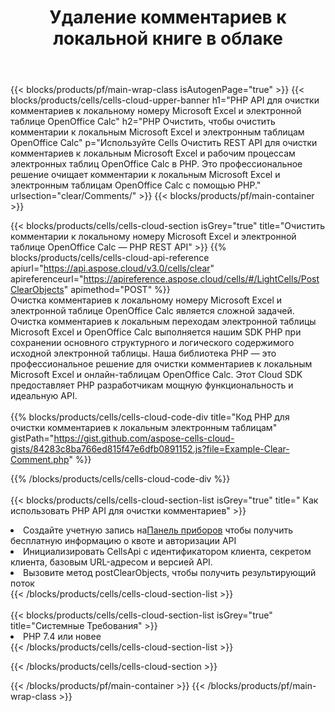 ﻿---
title:  Удаление комментариев к локальной книге в облаке
description:  Облачные API и SDK для очистки комментариев к Microsoft Excel и OpenOffice Calc. Четкие комментарии к локальным таблицам по Cells Cloud API. SDK поддерживает различные языки разработки. Среди них Android, C#, Go, Java, NodeJS, Perl, PHP, Python, Ruby и swift.
url: /ru/php/clear/comments/
---
{{< blocks/products/pf/main-wrap-class isAutogenPage="true" >}}
{{< blocks/products/cells/cells-cloud-upper-banner h1="PHP API для очистки комментариев к локальному номеру Microsoft Excel и электронной таблице OpenOffice Calc" h2="PHP Очистить, чтобы очистить комментарии к локальным Microsoft Excel и электронным таблицам OpenOffice Calc" p="Используйте Cells Очистить REST API для очистки комментариев к локальным Microsoft Excel и рабочим процессам электронных таблиц OpenOffice Calc в PHP. Это профессиональное решение очищает комментарии к локальным Microsoft Excel и электронным таблицам OpenOffice Calc с помощью PHP." urlsection="clear/Comments/" >}}
{{< blocks/products/pf/main-container >}}

{{< blocks/products/cells/cells-cloud-section isGrey="true" title="Очистить комментарии к локальному номеру Microsoft Excel и электронной таблице OpenOffice Calc — PHP REST API" >}}
{{% blocks/products/cells/cells-cloud-api-reference apiurl="https://api.aspose.cloud/v3.0/cells/clear" apireferenceurl="https://apireference.aspose.cloud/cells/#/LightCells/PostClearObjects" apimethod="POST" %}}
<br/>
Очистка комментариев к локальному номеру Microsoft Excel и электронной таблице OpenOffice Calc является сложной задачей. Очистка комментариев к локальным переходам электронной таблицы Microsoft Excel и OpenOffice Calc выполняется нашим SDK PHP при сохранении основного структурного и логического содержимого исходной электронной таблицы. Наша библиотека PHP — это профессиональное решение для очистки комментариев к локальным Microsoft Excel и онлайн-таблицам OpenOffice Calc. Этот Cloud SDK предоставляет PHP разработчикам мощную функциональность и идеальную API.
<br/>
<br/>
{{% blocks/products/cells/cells-cloud-code-div title="Код PHP для очистки комментариев к локальным электронным таблицам" gistPath="https://gist.github.com/aspose-cells-cloud-gists/84283c8ba766ed815f47e6dfb0891152.js?file=Example-Clear-Comment.php" %}}
  
{{% /blocks/products/cells/cells-cloud-code-div %}}
<br/>
<br/>
{{< blocks/products/cells/cells-cloud-section-list isGrey="true" title=" Как использовать PHP API для очистки комментариев" >}}
<li> Создайте учетную запись на<a href="https://dashboard.aspose.cloud/">Панель приборов</a> чтобы получить бесплатную информацию о квоте и авторизации API</li>
<li>Инициализировать CellsApi с идентификатором клиента, секретом клиента, базовым URL-адресом и версией API.</li>
<li>Вызовите метод postClearObjects, чтобы получить результирующий поток</li>
{{< /blocks/products/cells/cells-cloud-section-list >}}
<br/>
<br/>
{{< blocks/products/cells/cells-cloud-section-list isGrey="true" title="Системные Требования" >}}
<li>PHP 7.4 или новее</li>
{{< /blocks/products/cells/cells-cloud-section-list >}}

{{< /blocks/products/cells/cells-cloud-section >}}

{{< /blocks/products/pf/main-container >}}
{{< /blocks/products/pf/main-wrap-class >}}
